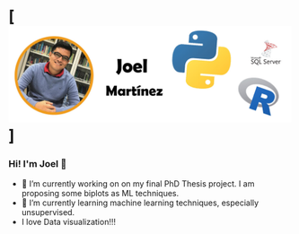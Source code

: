 # [![Joel Martinez](https://github.com/JoelMtz/JoelMtz/blob/main/joel.jpg?raw=true)]


### Hi! I'm Joel 👋


- 🔭 I’m currently working on on my final PhD Thesis project. I am proposing some biplots as ML techniques.
- 🌱 I’m currently learning machine learning techniques, especially unsupervised.
- I love Data visualization!!!


